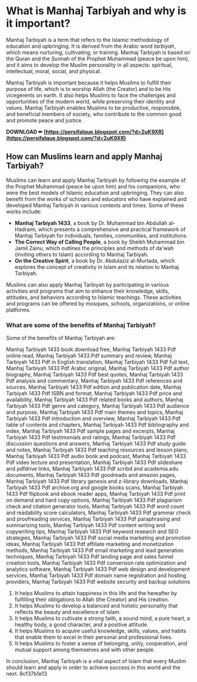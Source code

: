 
 
# What is Manhaj Tarbiyah and why is it important?
 
Manhaj Tarbiyah is a term that refers to the Islamic methodology of education and upbringing. It is derived from the Arabic word *tarbiyah*, which means nurturing, cultivating, or training. Manhaj Tarbiyah is based on the Quran and the Sunnah of the Prophet Muhammad (peace be upon him), and it aims to develop the Muslim personality in all aspects: spiritual, intellectual, moral, social, and physical.
 
Manhaj Tarbiyah is important because it helps Muslims to fulfill their purpose of life, which is to worship Allah (the Creator) and to be His vicegerents on earth. It also helps Muslims to face the challenges and opportunities of the modern world, while preserving their identity and values. Manhaj Tarbiyah enables Muslims to be productive, responsible, and beneficial members of society, who contribute to the common good and promote peace and justice.
 
**DOWNLOAD ✏ [https://persifalque.blogspot.com/?d=2uK9XR](https://persifalque.blogspot.com/?d=2uK9XR)**


 
## How can Muslims learn and apply Manhaj Tarbiyah?
 
Muslims can learn and apply Manhaj Tarbiyah by following the example of the Prophet Muhammad (peace be upon him) and his companions, who were the best models of Islamic education and upbringing. They can also benefit from the works of scholars and educators who have explained and developed Manhaj Tarbiyah in various contexts and times. Some of these works include:
 
- **Manhaj Tarbiyah 1433**, a book by Dr. Muhammad bin Abdullah al-Hadrami, which presents a comprehensive and practical framework of Manhaj Tarbiyah for individuals, families, communities, and institutions.
- **The Correct Way of Calling People**, a book by Sheikh Muhammad bin Jamil Zainu, which outlines the principles and methods of da'wah (inviting others to Islam) according to Manhaj Tarbiyah.
- **On the Creative Spirit**, a book by Dr. Abdulaziz al-Murtada, which explores the concept of creativity in Islam and its relation to Manhaj Tarbiyah.

Muslims can also apply Manhaj Tarbiyah by participating in various activities and programs that aim to enhance their knowledge, skills, attitudes, and behaviors according to Islamic teachings. These activities and programs can be offered by mosques, schools, organizations, or online platforms.
 
### What are some of the benefits of Manhaj Tarbiyah?
 
Some of the benefits of Manhaj Tarbiyah are:
 
Manhaj Tarbiyah 1433 book download free,  Manhaj Tarbiyah 1433 Pdf online read,  Manhaj Tarbiyah 1433 Pdf summary and review,  Manhaj Tarbiyah 1433 Pdf in English translation,  Manhaj Tarbiyah 1433 Pdf full text,  Manhaj Tarbiyah 1433 Pdf Arabic original,  Manhaj Tarbiyah 1433 Pdf author biography,  Manhaj Tarbiyah 1433 Pdf best quotes,  Manhaj Tarbiyah 1433 Pdf analysis and commentary,  Manhaj Tarbiyah 1433 Pdf references and sources,  Manhaj Tarbiyah 1433 Pdf edition and publication date,  Manhaj Tarbiyah 1433 Pdf ISBN and format,  Manhaj Tarbiyah 1433 Pdf price and availability,  Manhaj Tarbiyah 1433 Pdf related books and authors,  Manhaj Tarbiyah 1433 Pdf genre and category,  Manhaj Tarbiyah 1433 Pdf audience and purpose,  Manhaj Tarbiyah 1433 Pdf main themes and topics,  Manhaj Tarbiyah 1433 Pdf introduction and overview,  Manhaj Tarbiyah 1433 Pdf table of contents and chapters,  Manhaj Tarbiyah 1433 Pdf bibliography and index,  Manhaj Tarbiyah 1433 Pdf sample pages and excerpts,  Manhaj Tarbiyah 1433 Pdf testimonials and ratings,  Manhaj Tarbiyah 1433 Pdf discussion questions and answers,  Manhaj Tarbiyah 1433 Pdf study guide and notes,  Manhaj Tarbiyah 1433 Pdf teaching resources and lesson plans,  Manhaj Tarbiyah 1433 Pdf audio book and podcast,  Manhaj Tarbiyah 1433 Pdf video lecture and presentation,  Manhaj Tarbiyah 1433 Pdf slideshare and pdfdrive links,  Manhaj Tarbiyah 1433 Pdf scribd and academia.edu documents,  Manhaj Tarbiyah 1433 Pdf goodreads and amazon pages,  Manhaj Tarbiyah 1433 Pdf library genesis and z-library downloads,  Manhaj Tarbiyah 1433 Pdf archive.org and google books scans,  Manhaj Tarbiyah 1433 Pdf flipbook and ebook reader apps,  Manhaj Tarbiyah 1433 Pdf print on demand and hard copy options,  Manhaj Tarbiyah 1433 Pdf plagiarism check and citation generator tools,  Manhaj Tarbiyah 1433 Pdf word count and readability score calculators,  Manhaj Tarbiyah 1433 Pdf grammar check and proofreading services,  Manhaj Tarbiyah 1433 Pdf paraphrasing and summarizing tools,  Manhaj Tarbiyah 1433 Pdf content writing and copywriting tips,  Manhaj Tarbiyah 1433 Pdf keyword research and SEO strategies,  Manhaj Tarbiyah 1433 Pdf social media marketing and promotion ideas,  Manhaj Tarbiyah 1433 Pdf affiliate marketing and monetization methods,  Manhaj Tarbiyah 1433 Pdf email marketing and lead generation techniques,  Manhaj Tarbiyah 1433 Pdf landing page and sales funnel creation tools,  Manhaj Tarbiyah 1433 Pdf conversion rate optimization and analytics software,  Manhaj Tarbiyah 1433 Pdf web design and development services,  Manhaj Tarbiyah 1433 Pdf domain name registration and hosting providers,  Manhaj Tarbiyah 1433 Pdf website security and backup solutions

1. It helps Muslims to attain happiness in this life and the hereafter by fulfilling their obligations to Allah (the Creator) and His creation.
2. It helps Muslims to develop a balanced and holistic personality that reflects the beauty and excellence of Islam.
3. It helps Muslims to cultivate a strong faith, a sound mind, a pure heart, a healthy body, a good character, and a positive attitude.
4. It helps Muslims to acquire useful knowledge, skills, values, and habits that enable them to excel in their personal and professional lives.
5. It helps Muslims to foster a sense of belonging, unity, cooperation, and mutual support among themselves and with other people.

In conclusion, Manhaj Tarbiyah is a vital aspect of Islam that every Muslim should learn and apply in order to achieve success in this world and the next.
 8cf37b1e13
 
